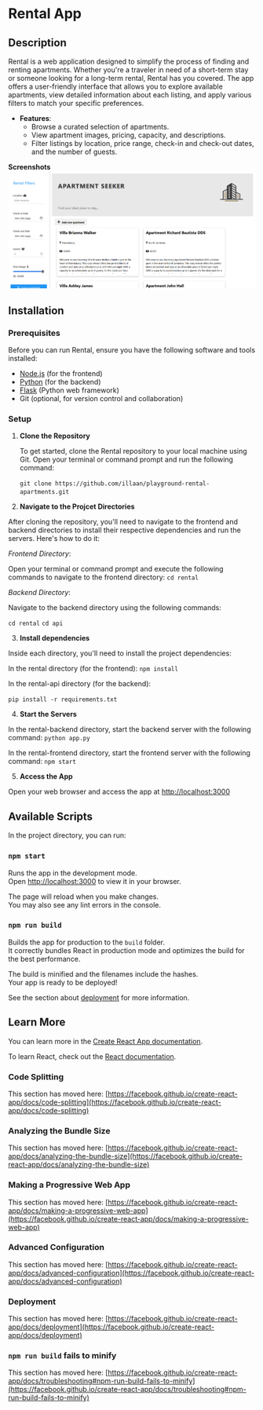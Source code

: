 # Rental App

## Description

Rental is a web application designed to simplify the process of finding and renting apartments. Whether you're a traveler in need of a short-term stay or someone looking for a long-term rental, Rental has you covered. The app offers a user-friendly interface that allows you to explore available apartments, view detailed information about each listing, and apply various filters to match your specific preferences.

- **Features**:
  - Browse a curated selection of apartments.
  - View apartment images, pricing, capacity, and descriptions.
  - Filter listings by location, price range, check-in and check-out dates, and the number of guests.

**Screenshots**
![Screenshot of my app](./src/assets/screenshots/rental.png "Screenshot of My App")

## Installation

### Prerequisites

Before you can run Rental, ensure you have the following software and tools installed:

- [Node.js](https://nodejs.org/) (for the frontend)
- [Python](https://www.python.org/) (for the backend)
- [Flask](https://flask.palletsprojects.com/en/2.0.x/) (Python web framework)
- Git (optional, for version control and collaboration)

### Setup

1. **Clone the Repository**

   To get started, clone the Rental repository to your local machine using Git. Open your terminal or command prompt and run the following command:

   `git clone https://github.com/illaan/playground-rental-apartments.git`

2. **Navigate to the Projcet Directories**

After cloning the repository, you'll need to navigate to the frontend and backend directories to install their respective dependencies and run the servers. Here's how to do it:

_Frontend Directory_:

Open your terminal or command prompt and execute the following commands to navigate to the frontend directory:
`cd rental`

_Backend Directory_:

Navigate to the backend directory using the following commands:

`cd rental`
`cd api`

3. **Install dependencies**

Inside each directory, you'll need to install the project dependencies:

In the rental directory (for the frontend):
`npm install`

In the rental-api directory (for the backend):

`pip install -r requirements.txt`

4. **Start the Servers**

In the rental-backend directory, start the backend server with the following command:
`python app.py`

In the rental-frontend directory, start the frontend server with the following command:
`npm start`

5. **Access the App**

Open your web browser and access the app at [http://localhost:3000](http://localhost:3000)

## Available Scripts

In the project directory, you can run:

### `npm start`

Runs the app in the development mode.\
Open [http://localhost:3000](http://localhost:3000) to view it in your browser.

The page will reload when you make changes.\
You may also see any lint errors in the console.

### `npm run build`

Builds the app for production to the `build` folder.\
It correctly bundles React in production mode and optimizes the build for the best performance.

The build is minified and the filenames include the hashes.\
Your app is ready to be deployed!

See the section about [deployment](https://facebook.github.io/create-react-app/docs/deployment) for more information.

## Learn More

You can learn more in the [Create React App documentation](https://facebook.github.io/create-react-app/docs/getting-started).

To learn React, check out the [React documentation](https://reactjs.org/).

### Code Splitting

This section has moved here: [https://facebook.github.io/create-react-app/docs/code-splitting](https://facebook.github.io/create-react-app/docs/code-splitting)

### Analyzing the Bundle Size

This section has moved here: [https://facebook.github.io/create-react-app/docs/analyzing-the-bundle-size](https://facebook.github.io/create-react-app/docs/analyzing-the-bundle-size)

### Making a Progressive Web App

This section has moved here: [https://facebook.github.io/create-react-app/docs/making-a-progressive-web-app](https://facebook.github.io/create-react-app/docs/making-a-progressive-web-app)

### Advanced Configuration

This section has moved here: [https://facebook.github.io/create-react-app/docs/advanced-configuration](https://facebook.github.io/create-react-app/docs/advanced-configuration)

### Deployment

This section has moved here: [https://facebook.github.io/create-react-app/docs/deployment](https://facebook.github.io/create-react-app/docs/deployment)

### `npm run build` fails to minify

This section has moved here: [https://facebook.github.io/create-react-app/docs/troubleshooting#npm-run-build-fails-to-minify](https://facebook.github.io/create-react-app/docs/troubleshooting#npm-run-build-fails-to-minify)
